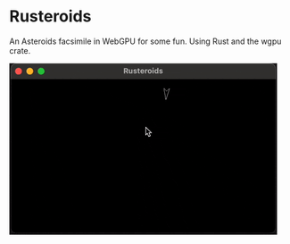 # Rusteroids
An Asteroids facsimile in WebGPU for some fun. Using Rust and the wgpu crate.

![](https://github.com/joaoccmartins/rusteroids/blob/main/rusteroids-play.gif)